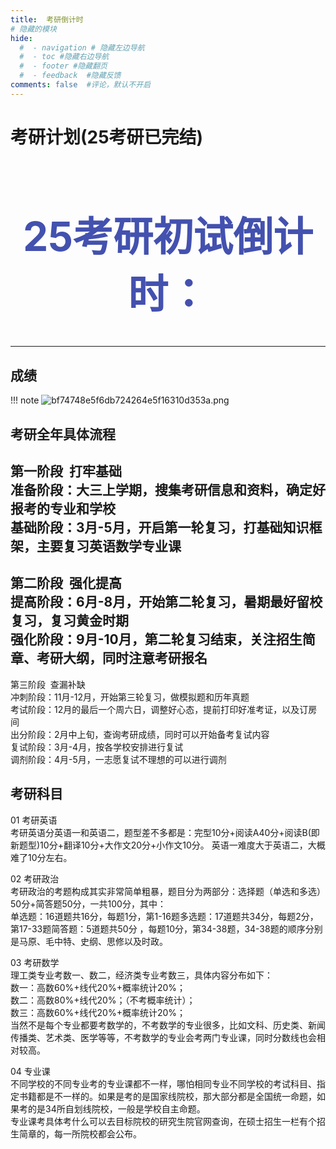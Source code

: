```yaml
---
title:  考研倒计时
# 隐藏的模块
hide:
  #  - navigation # 隐藏左边导航
  #  - toc #隐藏右边导航
  #  - footer #隐藏翻页
  #  - feedback  #隐藏反馈
comments: false  #评论，默认不开启
---
```

# 考研计划(25考研已完结)  

<body>
<center>
<font color="#4351AF" size=6 >
  <h1>25考研初试倒计时：</h1>
  <div id="countdown"></div>

  <script>
    //设置倒计时时间为2024年12月23号结束
    var countDownDate = new Date("Dec 21, 2024 00:00:00").getTime();

    // 更新倒计时
    var x = setInterval(function() {

      // 获取当前时间
      var now = new Date().getTime();

      // 计算剩余时间
      var distance = countDownDate - now;

      // 计算天数、小时、分钟和秒
      var days = Math.floor(distance / (1000 * 60 * 60 * 24));
      var hours = Math.floor((distance % (1000 * 60 * 60 * 24)) / (1000 * 60 * 60));
      var minutes = Math.floor((distance % (1000 * 60 * 60)) / (1000 * 60));
      var seconds = Math.floor((distance % (1000 * 60)) / 1000);

      // 显示倒计时
      document.getElementById("countdown").innerHTML = days + "天 " + hours + "小时 "
      + minutes + "分钟 " + seconds + "秒";

      // 当倒计时结束时，停止更新
      if (distance < 0) {
        clearInterval(x);
        document.getElementById("countdown").innerHTML = "倒计时结束";
      }
    }, 1000);
  </script>
  </font>
  </center>
</body>

***

## 成绩
!!! note 
    ![bf74748e5f6db724264e5f16310d353a.png](https://picx.zhimg.com/80/v2-8fb95aee59e3298710a674a150cb862b_1440w.webp)


## 考研全年具体流程
第一阶段  打牢基础  
准备阶段：大三上学期，搜集考研信息和资料，确定好报考的专业和学校  
基础阶段：3月-5月，开启第一轮复习，打基础知识框架，主要复习英语数学专业课
---
第二阶段  强化提高   
提高阶段：6月-8月，开始第二轮复习，暑期最好留校复习，复习黄金时期  
强化阶段：9月-10月，第二轮复习结束，关注招生简章、考研大纲，同时注意考研报名    
---
第三阶段  查漏补缺  
冲刺阶段：11月-12月，开始第三轮复习，做模拟题和历年真题  
考试阶段：12月的最后一个周六日，调整好心态，提前打印好准考证，以及订房间  
出分阶段：2月中上旬，查询考研成绩，同时可以开始备考复试内容  
复试阶段：3月-4月，按各学校安排进行复试  
调剂阶段：4月-5月，一志愿复试不理想的可以进行调剂  

 
 
  

## 考研科目
 
01 考研英语   
考研英语分英语一和英语二，题型差不多都是：完型10分+阅读A40分+阅读B(即新题型)10分+翻译10分+大作文20分+小作文10分。
英语一难度大于英语二，大概难了10分左右。  

02 考研政治  
考研政治的考题构成其实非常简单粗暴，题目分为两部分：选择题（单选和多选）50分+简答题50分，一共100分，其中：  
单选题：16道题共16分，每题1分，第1-16题多选题：17道题共34分，每题2分，第17-33题简答题：5道题共50分 ，每题10分，第34-38题，34-38题的顺序分别是马原、毛中特、史纲、思修以及时政。  

03 考研数学  
理工类专业考数一、数二，经济类专业考数三，具体内容分布如下：  
数一：高数60%+线代20%+概率统计20%；  
数二：高数80%+线代20%；（不考概率统计）；  
数三：高数60%+线代20%+概率统计20%；  
当然不是每个专业都要考数学的，不考数学的专业很多，比如文科、历史类、新闻传播类、艺术类、医学等等，不考数学的专业会考两门专业课，同时分数线也会相对较高。  

04 专业课  
不同学校的不同专业考的专业课都不一样，哪怕相同专业不同学校的考试科目、指定书籍都是不一样的。如果是考的是国家线院校，那大部分都是全国统一命题，如果考的是34所自划线院校，一般是学校自主命题。  
专业课考具体考什么可以去目标院校的研究生院官网查询，在硕士招生一栏有个招生简章的，每一所院校都会公布。